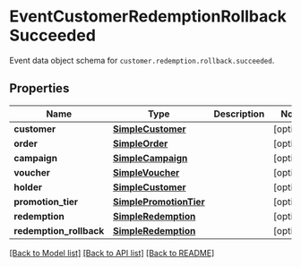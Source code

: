 # EventCustomerRedemptionRollbackSucceeded

Event data object schema for `customer.redemption.rollback.succeeded`.

## Properties
Name | Type | Description | Notes
------------ | ------------- | ------------- | -------------
**customer** | [**SimpleCustomer**](SimpleCustomer.md) |  | [optional] 
**order** | [**SimpleOrder**](SimpleOrder.md) |  | [optional] 
**campaign** | [**SimpleCampaign**](SimpleCampaign.md) |  | [optional] 
**voucher** | [**SimpleVoucher**](SimpleVoucher.md) |  | [optional] 
**holder** | [**SimpleCustomer**](SimpleCustomer.md) |  | [optional] 
**promotion_tier** | [**SimplePromotionTier**](SimplePromotionTier.md) |  | [optional] 
**redemption** | [**SimpleRedemption**](SimpleRedemption.md) |  | [optional] 
**redemption_rollback** | [**SimpleRedemption**](SimpleRedemption.md) |  | [optional] 

[[Back to Model list]](../README.md#documentation-for-models) [[Back to API list]](../README.md#documentation-for-api-endpoints) [[Back to README]](../README.md)


